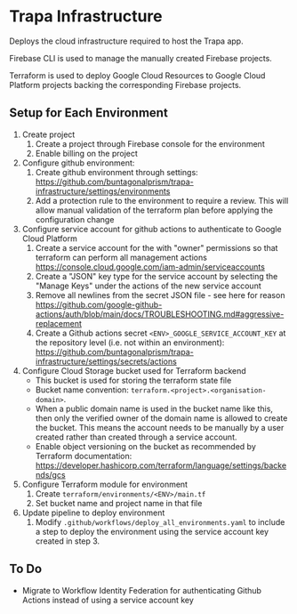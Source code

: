# Trapa Infrastructure
Deploys the cloud infrastructure required to host the Trapa app. 

Firebase CLI is used to manage the manually created Firebase projects. 

Terraform is used to deploy Google Cloud Resources to Google Cloud Platform projects backing the corresponding Firebase projects. 

## Setup for Each Environment
1. Create project
    1. Create a project through Firebase console for the environment
    2. Enable billing on the project
2. Configure github environment:
    1. Create github environment through settings: https://github.com/buntagonalprism/trapa-infrastructure/settings/environments
    2. Add a protection rule to the environment to require a review. This will allow manual validation of the terraform plan before applying the configuration change
3. Configure service account for github actions to authenticate to Google Cloud Platform
    1. Create a service account for the with "owner" permissions so that terraform can perform all management actions https://console.cloud.google.com/iam-admin/serviceaccounts
    2. Create a "JSON" key type for the service account by selecting the "Manage Keys" under the actions of the new service account
    3. Remove all newlines from the secret JSON file - see here for reason https://github.com/google-github-actions/auth/blob/main/docs/TROUBLESHOOTING.md#aggressive-replacement
    4. Create a Github actions secret `<ENV>_GOOGLE_SERVICE_ACCOUNT_KEY` at the repository level (i.e. not within an environment): https://github.com/buntagonalprism/trapa-infrastructure/settings/secrets/actions
4. Configure Cloud Storage bucket used for Terraform backend
    - This bucket is used for storing the terraform state file
    - Bucket name convention: `terraform.<project>.<organisation-domain>`.
    - When a public domain name is used in the bucket name like this, then only the verified owner of the domain name is allowed to create the bucket. This means the account needs to be manually by a user created rather than created through a service account. 
    - Enable object versioning on the bucket as recommended by Terraform documentation: https://developer.hashicorp.com/terraform/language/settings/backends/gcs    
5. Configure Terraform module for environment
    1. Create `terraform/environments/<ENV>/main.tf` 
    2. Set bucket name and project name in that file
6. Update pipeline to deploy environment
    1. Modify `.github/workflows/deploy_all_environments.yaml` to include a step to deploy the environment using the service account key created in step 3. 

## To Do
- Migrate to Workflow Identity Federation for authenticating Github Actions instead of using a service account key
